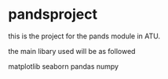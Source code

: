 # pandsproject

this is the project for the pands module in ATU. 

the main libary used will be as followed 

matplotlib
seaborn
pandas 
numpy 
